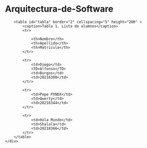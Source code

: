 # Arquitectura-de-Software



<html>

<head>


</head>

<body>

        <table id="tabla" border="2" cellspacing="5" height="200" >
            <caption>Tabla 1. Lista de alumnos</caption>
            <tr>

                <th>Nombre</th>
                <th>Apellido</th>
                <th>Matricula</th>
            </tr>

            <tr>
                <td>Diego</td>
                <TD>Alfonso</TD>
                <td>Burgos</td>
                <td>20216388</td>
            </tr>

            <tr>
                <td>Pepe PXNDX</td>
                <td>Qwerty</td>
                <td>20216344</td>
            </tr>

            <tr>
                <td>Hola Mundo</td>
                <td>Shalala</td>
                <td>20218366</td>
            </tr>
        </table>
    </div>


</body>

</html>
